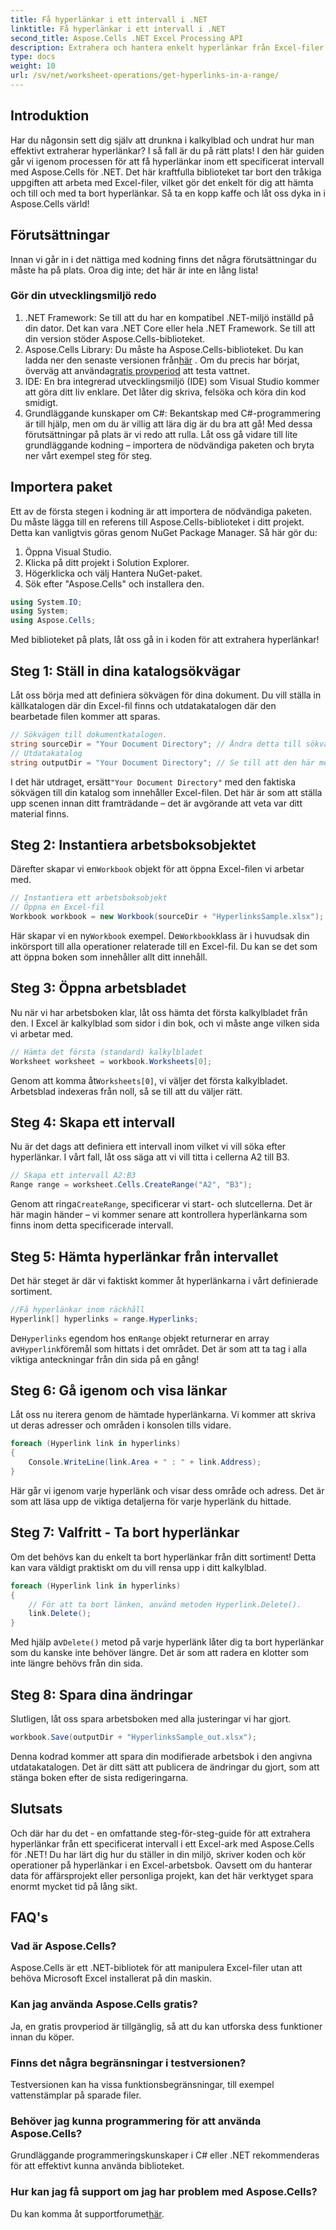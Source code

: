 ```yaml
---
title: Få hyperlänkar i ett intervall i .NET
linktitle: Få hyperlänkar i ett intervall i .NET
second_title: Aspose.Cells .NET Excel Processing API
description: Extrahera och hantera enkelt hyperlänkar från Excel-filer med Aspose.Cells för .NET. Steg-för-steg-guide och kodexempel ingår.
type: docs
weight: 10
url: /sv/net/worksheet-operations/get-hyperlinks-in-a-range/
---
```

## Introduktion
Har du någonsin sett dig själv att drunkna i kalkylblad och undrat hur man effektivt extraherar hyperlänkar? I så fall är du på rätt plats! I den här guiden går vi igenom processen för att få hyperlänkar inom ett specificerat intervall med Aspose.Cells för .NET. Det här kraftfulla biblioteket tar bort den tråkiga uppgiften att arbeta med Excel-filer, vilket gör det enkelt för dig att hämta och till och med ta bort hyperlänkar. Så ta en kopp kaffe och låt oss dyka in i Aspose.Cells värld!
## Förutsättningar
Innan vi går in i det nättiga med kodning finns det några förutsättningar du måste ha på plats. Oroa dig inte; det här är inte en lång lista!
### Gör din utvecklingsmiljö redo
1. .NET Framework: Se till att du har en kompatibel .NET-miljö inställd på din dator. Det kan vara .NET Core eller hela .NET Framework. Se till att din version stöder Aspose.Cells-biblioteket.
2.  Aspose.Cells Library: Du måste ha Aspose.Cells-biblioteket. Du kan ladda ner den senaste versionen från[här](https://releases.aspose.com/cells/net/) . Om du precis har börjat, överväg att använda[gratis provperiod](https://releases.aspose.com/) att testa vattnet.
3. IDE: En bra integrerad utvecklingsmiljö (IDE) som Visual Studio kommer att göra ditt liv enklare. Det låter dig skriva, felsöka och köra din kod smidigt.
4. Grundläggande kunskaper om C#: Bekantskap med C#-programmering är till hjälp, men om du är villig att lära dig är du bra att gå!
Med dessa förutsättningar på plats är vi redo att rulla. Låt oss gå vidare till lite grundläggande kodning – importera de nödvändiga paketen och bryta ner vårt exempel steg för steg.
## Importera paket
Ett av de första stegen i kodning är att importera de nödvändiga paketen. Du måste lägga till en referens till Aspose.Cells-biblioteket i ditt projekt. Detta kan vanligtvis göras genom NuGet Package Manager. Så här gör du:
1. Öppna Visual Studio.
2. Klicka på ditt projekt i Solution Explorer.
3. Högerklicka och välj Hantera NuGet-paket.
4. Sök efter "Aspose.Cells" och installera den.
```csharp
using System.IO;
using System;
using Aspose.Cells;
```
Med biblioteket på plats, låt oss gå in i koden för att extrahera hyperlänkar!
## Steg 1: Ställ in dina katalogsökvägar
Låt oss börja med att definiera sökvägen för dina dokument. Du vill ställa in källkatalogen där din Excel-fil finns och utdatakatalogen där den bearbetade filen kommer att sparas.
```csharp
// Sökvägen till dokumentkatalogen.
string sourceDir = "Your Document Directory"; // Ändra detta till sökvägen till din Excel-fil
// Utdatakatalog
string outputDir = "Your Document Directory"; // Se till att den här metoden ger en giltig utmatningsväg
```
 I det här utdraget, ersätt`"Your Document Directory"` med den faktiska sökvägen till din katalog som innehåller Excel-filen. Det här är som att ställa upp scenen innan ditt framträdande – det är avgörande att veta var ditt material finns.
## Steg 2: Instantiera arbetsboksobjektet
 Därefter skapar vi en`Workbook` objekt för att öppna Excel-filen vi arbetar med.
```csharp
// Instantiera ett arbetsboksobjekt
// Öppna en Excel-fil
Workbook workbook = new Workbook(sourceDir + "HyperlinksSample.xlsx");
```
 Här skapar vi en ny`Workbook` exempel. De`Workbook`klass är i huvudsak din inkörsport till alla operationer relaterade till en Excel-fil. Du kan se det som att öppna boken som innehåller allt ditt innehåll.
## Steg 3: Öppna arbetsbladet
Nu när vi har arbetsboken klar, låt oss hämta det första kalkylbladet från den. I Excel är kalkylblad som sidor i din bok, och vi måste ange vilken sida vi arbetar med.
```csharp
// Hämta det första (standard) kalkylbladet
Worksheet worksheet = workbook.Worksheets[0];
```
 Genom att komma åt`Worksheets[0]`, vi väljer det första kalkylbladet. Arbetsblad indexeras från noll, så se till att du väljer rätt.
## Steg 4: Skapa ett intervall
Nu är det dags att definiera ett intervall inom vilket vi vill söka efter hyperlänkar. I vårt fall, låt oss säga att vi vill titta i cellerna A2 till B3.
```csharp
// Skapa ett intervall A2:B3
Range range = worksheet.Cells.CreateRange("A2", "B3");
```
 Genom att ringa`CreateRange`, specificerar vi start- och slutcellerna. Det är här magin händer – vi kommer senare att kontrollera hyperlänkarna som finns inom detta specificerade intervall.
## Steg 5: Hämta hyperlänkar från intervallet
Det här steget är där vi faktiskt kommer åt hyperlänkarna i vårt definierade sortiment.
```csharp
//Få hyperlänkar inom räckhåll
Hyperlink[] hyperlinks = range.Hyperlinks;
```
 De`Hyperlinks` egendom hos en`Range` objekt returnerar en array av`Hyperlink`föremål som hittats i det området. Det är som att ta tag i alla viktiga anteckningar från din sida på en gång!
## Steg 6: Gå igenom och visa länkar
Låt oss nu iterera genom de hämtade hyperlänkarna. Vi kommer att skriva ut deras adresser och områden i konsolen tills vidare.
```csharp
foreach (Hyperlink link in hyperlinks)
{
    Console.WriteLine(link.Area + " : " + link.Address);
}
```
Här går vi igenom varje hyperlänk och visar dess område och adress. Det är som att läsa upp de viktiga detaljerna för varje hyperlänk du hittade. 
## Steg 7: Valfritt - Ta bort hyperlänkar
Om det behövs kan du enkelt ta bort hyperlänkar från ditt sortiment! Detta kan vara väldigt praktiskt om du vill rensa upp i ditt kalkylblad.
```csharp
foreach (Hyperlink link in hyperlinks)
{
    // För att ta bort länken, använd metoden Hyperlink.Delete().
    link.Delete();
}
```
 Med hjälp av`Delete()` metod på varje hyperlänk låter dig ta bort hyperlänkar som du kanske inte behöver längre. Det är som att radera en klotter som inte längre behövs från din sida.
## Steg 8: Spara dina ändringar
Slutligen, låt oss spara arbetsboken med alla justeringar vi har gjort.
```csharp
workbook.Save(outputDir + "HyperlinksSample_out.xlsx");
```
Denna kodrad kommer att spara din modifierade arbetsbok i den angivna utdatakatalogen. Det är ditt sätt att publicera de ändringar du gjort, som att stänga boken efter de sista redigeringarna.
## Slutsats
Och där har du det - en omfattande steg-för-steg-guide för att extrahera hyperlänkar från ett specificerat intervall i ett Excel-ark med Aspose.Cells för .NET! Du har lärt dig hur du ställer in din miljö, skriver koden och kör operationer på hyperlänkar i en Excel-arbetsbok. Oavsett om du hanterar data för affärsprojekt eller personliga projekt, kan det här verktyget spara enormt mycket tid på lång sikt.
## FAQ's
### Vad är Aspose.Cells?
Aspose.Cells är ett .NET-bibliotek för att manipulera Excel-filer utan att behöva Microsoft Excel installerat på din maskin.
### Kan jag använda Aspose.Cells gratis?
Ja, en gratis provperiod är tillgänglig, så att du kan utforska dess funktioner innan du köper.
### Finns det några begränsningar i testversionen?
Testversionen kan ha vissa funktionsbegränsningar, till exempel vattenstämplar på sparade filer.
### Behöver jag kunna programmering för att använda Aspose.Cells?
Grundläggande programmeringskunskaper i C# eller .NET rekommenderas för att effektivt kunna använda biblioteket.
### Hur kan jag få support om jag har problem med Aspose.Cells?
 Du kan komma åt supportforumet[här](https://forum.aspose.com/c/cells/9).